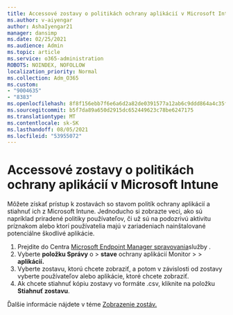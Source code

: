 ```yaml
---
title: Accessové zostavy o politikách ochrany aplikácií v Microsoft Intune
ms.author: v-aiyengar
author: AshaIyengar21
manager: dansimp
ms.date: 02/25/2021
ms.audience: Admin
ms.topic: article
ms.service: o365-administration
ROBOTS: NOINDEX, NOFOLLOW
localization_priority: Normal
ms.collection: Adm_O365
ms.custom:
- "9004635"
- "8383"
ms.openlocfilehash: 8f8f156ebb7f6e6a6d2a82de0391577a12ab6c9ddd864a4c35f0e24c4ac638d9
ms.sourcegitcommit: b5f7da89a650d2915dc652449623c78be6247175
ms.translationtype: MT
ms.contentlocale: sk-SK
ms.lasthandoff: 08/05/2021
ms.locfileid: "53955072"
---
```

# <a name="access-reports-about-app-protection-policies-in-microsoft-intune"></a>Accessové zostavy o politikách ochrany aplikácií v Microsoft Intune

Môžete získať prístup k zostavách so stavom politík ochrany aplikácií a stiahnuť ich z Microsoft Intune. Jednoducho si zobrazte veci, ako sú napríklad priradené politiky používateľov, či už sú na podozrivú aktivitu príznakom alebo ktorí používatelia majú v zariadeniach nainštalované potenciálne škodlivé aplikácie.

1. Prejdite do Centra [Microsoft Endpoint Manager spravovania](https://go.microsoft.com/fwlink/?linkid=2109431)služby .
1. Vyberte **položku Správy** o  >  **stave** ochrany aplikácií Monitor  >    >  **aplikácií.**
1. Vyberte zostavu, ktorú chcete zobraziť, a potom v závislosti od zostavy vyberte používateľov alebo aplikácie, ktoré chcete zobraziť.
1. Ak chcete stiahnuť kópiu zostavy vo formáte .csv, kliknite na položku **Stiahnuť zostavu**.

Ďalšie informácie nájdete v téme [Zobrazenie zostáv.](https://go.microsoft.com/fwlink/?linkid=2109431)
